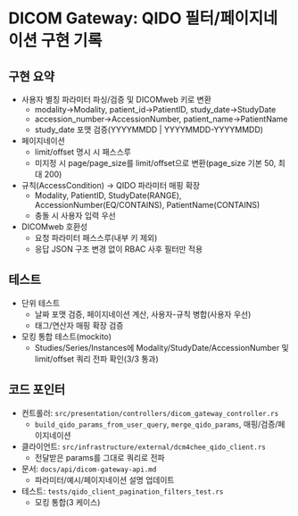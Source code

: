 # DICOM Gateway: QIDO 필터/페이지네이션 구현 기록

## 구현 요약
- 사용자 별칭 파라미터 파싱/검증 및 DICOMweb 키로 변환
  - modality→Modality, patient_id→PatientID, study_date→StudyDate
  - accession_number→AccessionNumber, patient_name→PatientName
  - study_date 포맷 검증(YYYYMMDD | YYYYMMDD-YYYYMMDD)
- 페이지네이션
  - limit/offset 명시 시 패스스루
  - 미지정 시 page/page_size를 limit/offset으로 변환(page_size 기본 50, 최대 200)
- 규칙(AccessCondition) → QIDO 파라미터 매핑 확장
  - Modality, PatientID, StudyDate(RANGE), AccessionNumber(EQ/CONTAINS), PatientName(CONTAINS)
  - 충돌 시 사용자 입력 우선
- DICOMweb 호환성
  - 요청 파라미터 패스스루(내부 키 제외)
  - 응답 JSON 구조 변경 없이 RBAC 사후 필터만 적용

## 테스트
- 단위 테스트
  - 날짜 포맷 검증, 페이지네이션 계산, 사용자-규칙 병합(사용자 우선)
  - 태그/연산자 매핑 확장 검증
- 모킹 통합 테스트(mockito)
  - Studies/Series/Instances에 Modality/StudyDate/AccessionNumber 및 limit/offset 쿼리 전파 확인(3/3 통과)

## 코드 포인터
- 컨트롤러: `src/presentation/controllers/dicom_gateway_controller.rs`
  - `build_qido_params_from_user_query`, `merge_qido_params`, 매핑/검증/페이지네이션
- 클라이언트: `src/infrastructure/external/dcm4chee_qido_client.rs`
  - 전달받은 params를 그대로 쿼리로 전파
- 문서: `docs/api/dicom-gateway-api.md`
  - 파라미터/예시/페이지네이션 설명 업데이트
- 테스트: `tests/qido_client_pagination_filters_test.rs`
  - 모킹 통합(3 케이스)
